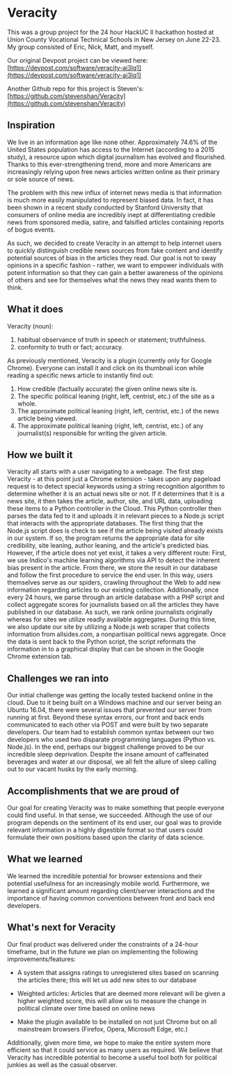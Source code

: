 # Veracity

This was a group project for the 24 hour HackUC II hackathon hosted at Union County Vocational Technical Schools in New Jersey on June 22-23. My group consisted of Eric, Nick, Matt, and myself. 

Our original Devpost project can be viewed here: [https://devpost.com/software/veracity-ai3lq1](https://devpost.com/software/veracity-ai3lq1)

Another Github repo for this project is Steven's: [https://github.com/stevenshan/Veracity](https://github.com/stevenshan/Veracity)

## Inspiration
We live in an information age like none other. Approximately 74.6% of the United States population has access to the Internet (according to a 2015 study), a resource upon which digital journalism has evolved and flourished. Thanks to this ever-strengthening trend, more and more Americans are increasingly relying upon free news articles written online as their primary or sole source of news.

The problem with this new influx of internet news media is that information is much more easily manipulated to represent biased data. In fact, it has been shown in a recent study conducted by Stanford University that consumers of online media are incredibly inept at differentiating credible news from sponsored media, satire, and falsified articles containing reports of bogus events.

As such, we decided to create Veracity in an attempt to help internet users to quickly distinguish credible news sources from fake content and identify potential sources of bias in the articles they read. Our goal is not to sway opinions in a specific fashion - rather, we want to empower individuals with potent information so that they can gain a better awareness of the opinions of others and see for themselves what the news they read wants them to think.

## What it does
Veracity (noun):

1. habitual observance of truth in speech or statement; truthfulness.
2. conformity to truth or fact; accuracy.

As previously mentioned, Veracity is a plugin (currently only for Google Chrome). Everyone can install it and click on its thumbnail icon while reading a specific news article to instantly find out:

1. How credible (factually accurate) the given online news site is.
2. The specific political leaning (right, left, centrist, etc.) of the site as a whole.
3. The approximate political leaning (right, left, centrist, etc.) of the news article being viewed.
4. The approximate political leaning (right, left, centrist, etc.) of any journalist(s) responsible for writing the given article.

## How we built it
Veracity all starts with a user navigating to a webpage. The first step Veracity - at this point just a Chrome extension - takes upon any pageload request is to detect special keywords using a string recognition algorithm to determine whether it is an actual news site or not. If it determines that it is a news site, it then takes the article, author, site, and URL data, uploading these items to a Python controller in the Cloud. This Python controller then parses the data fed to it and uploads it in relevant pieces to a Node.js script that interacts with the appropriate databases. The first thing that the Node.js script does is check to see if the article being visited already exists in our system. If so, the program returns the appropriate data for site credibility, site leaning, author leaning, and the article's predicted bias. However, if the article does not yet exist, it takes a very different route: First, we use Indico's machine learning algorithms via API to detect the inherent bias present in the article. From there, we store the result in our database and follow the first procedure to service the end user. In this way, users themselves serve as our spiders, crawling throughout the Web to add new information regarding articles to our existing collection. Additionally, once every 24 hours, we parse through an article database with a PHP script and collect aggregate scores for journalists based on all the articles they have published in our database. As such, we rank online journalists originally whereas for sites we utilize readly available aggregates. During this time, we also update our site by utilizing a Node.js web scraper that collects information from allsides.com, a nonpartisan political news aggregate. Once the data is sent back to the Python script, the script reformats the information in to a graphical display that can be shown in the Google Chrome extension tab.

## Challenges we ran into
Our initial challenge was getting the locally tested backend online in the cloud. Due to it being built on a Windows machine and our server being an Ubuntu 16.04, there were several issues that prevented our server from running at first. Beyond these syntax errors, our front and back ends communicated to each other via POST and were built by two separate developers. Our team had to establish common syntax between our two developers who used two disparate programming languages (Python vs. Node.js). In the end, perhaps our biggest challenge proved to be our incredible sleep deprivation. Despite the insane amount of caffeinated beverages and water at our disposal, we all felt the allure of sleep calling out to our vacant husks by the early morning.

## Accomplishments that we are proud of
Our goal for creating Veracity was to make something that people everyone could find useful. In that sense, we succeeded. Although the use of our program depends on the sentiment of its end user, our goal was to provide relevant information in a highly digestible format so that users could formulate their own positions based upon the clarity of data science.

## What we learned
We learned the incredible potential for browser extensions and their potential usefulness for an increasingly mobile world. Furthermore, we learned a significant amount regarding client/server interactions and the importance of having common conventions between front and back end developers.

## What's next for Veracity
Our final product was delivered under the constraints of a 24-hour timeframe, but in the future we plan on implementing the following improvements/features:

* A system that assigns ratings to unregistered sites based on scanning the articles there; this will let us add new sites to our database

* Weighted articles: Articles that are deemed more relevant will be given a higher weighted score, this will allow us to measure the change in political climate over time based on online news

* Make the plugin available to be installed on not just Chrome but on all mainstream browsers (Firefox, Opera, Microsoft Edge, etc.)

Additionally, given more time, we hope to make the entire system more efficient so that it could service as many users as required. We believe that Veracity has incredible potential to become a useful tool both for political junkies as well as the casual observer.
